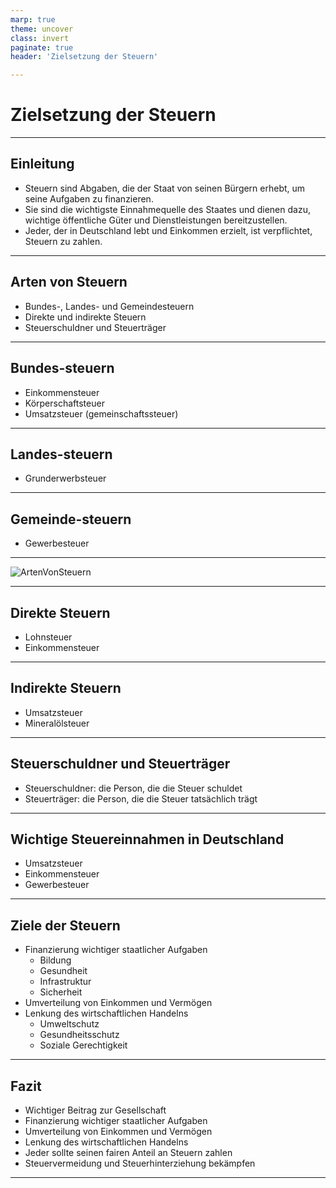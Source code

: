 ```yaml
---
marp: true
theme: uncover
class: invert
paginate: true
header: 'Zielsetzung der Steuern'

---
```


# Zielsetzung der Steuern

---

## Einleitung

- Steuern sind Abgaben, die der Staat von seinen Bürgern erhebt, um seine Aufgaben zu finanzieren.
- Sie sind die wichtigste Einnahmequelle des Staates und dienen dazu, wichtige öffentliche Güter und Dienstleistungen bereitzustellen.
- Jeder, der in Deutschland lebt und Einkommen erzielt, ist verpflichtet, Steuern zu zahlen.

---

## Arten von Steuern

- Bundes-, Landes- und Gemeindesteuern
- Direkte und indirekte Steuern
- Steuerschuldner und Steuerträger

---

## Bundes-steuern

- Einkommensteuer
- Körperschaftsteuer
- Umsatzsteuer (gemeinschaftssteuer)

---

## Landes-steuern

- Grunderwerbsteuer

---

## Gemeinde-steuern

- Gewerbesteuer

---

![ArtenVonSteuern](https://www.osthessen-zeitung.de/fileadmin/user_upload/2018/Steuereinnahmen.jpg)

---

## Direkte Steuern

- Lohnsteuer
- Einkommensteuer

---

## Indirekte Steuern

- Umsatzsteuer
- Mineralölsteuer

---

## Steuerschuldner und Steuerträger

- Steuerschuldner: die Person, die die Steuer schuldet
- Steuerträger: die Person, die die Steuer tatsächlich trägt

---

## Wichtige Steuereinnahmen in Deutschland

- Umsatzsteuer
- Einkommensteuer
- Gewerbesteuer

---

## Ziele der Steuern

- Finanzierung wichtiger staatlicher Aufgaben
  - Bildung
  - Gesundheit
  - Infrastruktur
  - Sicherheit
- Umverteilung von Einkommen und Vermögen
- Lenkung des wirtschaftlichen Handelns
  - Umweltschutz
  - Gesundheitsschutz
  - Soziale Gerechtigkeit

---

## Fazit

- Wichtiger Beitrag zur Gesellschaft
- Finanzierung wichtiger staatlicher Aufgaben
- Umverteilung von Einkommen und Vermögen
- Lenkung des wirtschaftlichen Handelns
- Jeder sollte seinen fairen Anteil an Steuern zahlen
- Steuervermeidung und Steuerhinterziehung bekämpfen

---
